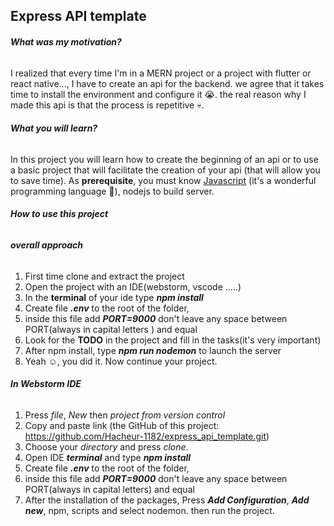 ## **Express API template**


###### **What was my motivation?**

I realized that every time I'm in a MERN project or a project with flutter or react native..., 
I have to create an api for the backend. we agree that it takes time to install the environment and configure it 😭. 
the real reason why I made this api is that the process is repetitive 💀.

###### **What you will learn?**

In this project you will learn how to create the beginning of an api 
or to use a basic project that will facilitate the creation of your api (that will allow you to save time). 
As **prerequisite**, 
you must know [Javascript](https://www.w3schools.com/js/default.asp) (it's a wonderful programming language 🤟),
nodejs to build server.

###### **How to use this project**

###### **_overall approach_**
1. First time clone and extract the project
2. Open the project with an IDE(webstorm, vscode .....)
3. In the **terminal** of your ide type **_npm install_**
4. Create file **_.env_** to the root of the folder, 
5. inside this file add **_PORT=9000_** don't leave any space between PORT(always in capital letters ) and equal
6. Look for the **TODO** in the project and fill in the tasks(it's very important)
7. After npm install, type **_npm run nodemon_** to launch the server
8. Yeah ☺, you did it. Now continue your project.

###### **_In Webstorm IDE_**

1. Press _file_, _New_ then _project from version control_
2. Copy and paste link (the GitHub of this project: https://github.com/Hacheur-1182/express_api_template.git)
3. Choose your _directory_ and press _clone_.
4. Open IDE _**terminal**_ and type **_npm install_** 
5. Create file **_.env_** to the root of the folder, 
6. inside this file add **_PORT=9000_** don't leave any space between PORT(always in capital letters) and equal
7. After the installation of the packages, Press **_Add Configuration_**, **_Add new_**, npm, scripts and select nodemon.
then run the project.
